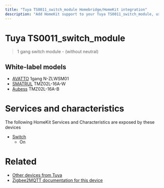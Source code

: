 ```yaml
---
title: "Tuya TS0011_switch_module Homebridge/HomeKit integration"
description: "Add HomeKit support to your Tuya TS0011_switch_module, using Homebridge, Zigbee2MQTT and homebridge-z2m."
---
```

<!---
This file has been GENERATED using src/docgen/docgen.ts
DO NOT EDIT THIS FILE MANUALLY!
-->
# Tuya TS0011_switch_module
> 1 gang switch module - (without neutral)


## White-label models
* [AVATTO](../index.md#avatto) 1gang N-ZLWSM01
* [SMATRUL](../index.md#smatrul) TMZ02L-16A-W
* [Aubess](../index.md#aubess) TMZ02L-16A-B

# Services and characteristics
The following HomeKit Services and Characteristics are exposed by
these devices

* [Switch](../../switch.md)
  * On


# Related
* [Other devices from Tuya](../index.md#tuya)
* [Zigbee2MQTT documentation for this device](https://www.zigbee2mqtt.io/devices/TS0011_switch_module.html)
